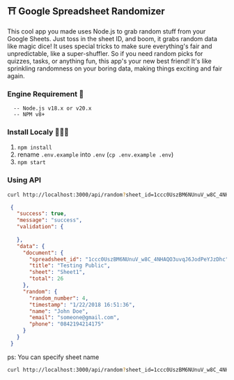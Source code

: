 ## ⛩ **Google Spreadsheet Randomizer**
This cool app you made uses Node.js to grab random stuff from your Google Sheets. Just toss in the sheet ID, and boom, it grabs random data like magic dice! It uses special tricks to make sure everything's fair and unpredictable, like a super-shuffler. So if you need random picks for quizzes, tasks, or anything fun, this app's your new best friend! It's like sprinkling randomness on your boring data, making things exciting and fair again.

### **Engine Requirement 🚜**
```
  -- Node.js v18.x or v20.x
  -- NPM v8+
```

### **Install Localy 🧑🏼‍🔧**
1. `npm install`  
1. rename `.env.example` into `.env` (`cp .env.example .env`)
1. `npm start`

### **Using API**
```sh
curl http://localhost:3000/api/random?sheet_id=1ccc0UszBM6NUnuV_w8C_4NHAQO3uvqJ6JodPeYJzDhc
```
```json
 {
   "success": true,
   "message": "success",
   "validation": {
   
   },
   "data": {
     "document": {
       "spreadsheet_id": "1ccc0UszBM6NUnuV_w8C_4NHAQO3uvqJ6JodPeYJzDhc",
       "title": "Testing Public",
       "sheet": "Sheet1",
       "total": 26
     },
     "random": {
       "random_number": 4,
       "timestamp": "1/22/2018 16:51:36",
       "name": "John Doe",
       "email": "someone@gmail.com",
       "phone": "0842194214175"
     }
   }
 }
```

ps: You can specify sheet name
```sh
curl http://localhost:3000/api/random?sheet_id=1ccc0UszBM6NUnuV_w8C_4NHAQO3uvqJ6JodPeYJzDhc&sheet_name=customsheetname
```
